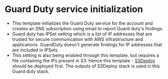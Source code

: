 # Guard Duty service initialization
* This template initializes the Guard Duty service for the account and creates an SNS subscription using email to report Guard duty's findings.
* Guard duty has IPSet setting which is a list of IP addresses that are trusted for secure communication with AWS infrastructure and applications. GuardDuty doesn't generate findings for IP addresses that are included in IPSets.
* This setting is also being enabled through this template, but requires a file containing the IPs present in S3. Hence this template - [S3Deploy](https://github.com/serverless-guru/templates/tree/master/sls-s3deploy) should be deployed first. The outputs of S3Deploy stack is used in this Guard duty stack.
